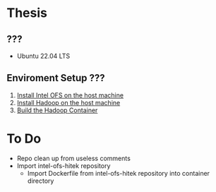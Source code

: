 # Thesis

## ???
* Ubuntu 22.04 LTS

## Enviroment Setup ???
1) [Install Intel OFS on the host machine](install/intel_OFS/README.md)
2) [Install Hadoop on the host machine](install/hadoop/README.md)
3) [Build the Hadoop Container](install/container/README.md)

# To Do
* Repo clean up from useless comments
* Import intel-ofs-hitek repository 
    * Import Dockerfile from intel-ofs-hitek repository into container directory